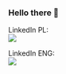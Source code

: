 ### Hello there 👋

LinkedIn PL:  
<a href="https://www.linkedin.com/in/kaczkowski-maciej"><img src="https://img.shields.io/badge/-Maciej%20Kaczkowski-0077B5?style=flat&logo=Linkedin&logoColor=white"/></a>

LinkedIn ENG:  
<a href="https://www.linkedin.com/in/kaczkowski-maciej/?locale=en_US"><img src="https://img.shields.io/badge/-Maciej%20Kaczkowski-0077B5?style=flat&logo=Linkedin&logoColor=white"/></a>  

<!--
Some statistics:  
<p align="left">
<a href="https://github.com/MKaczkow">
  <img height="180em" src="https://github-readme-stats-eight-theta.vercel.app/api/top-langs/?username=MKaczkow&layout=compact&langs_count=42&theme=algolia"/>
</a>
</p>
-->
